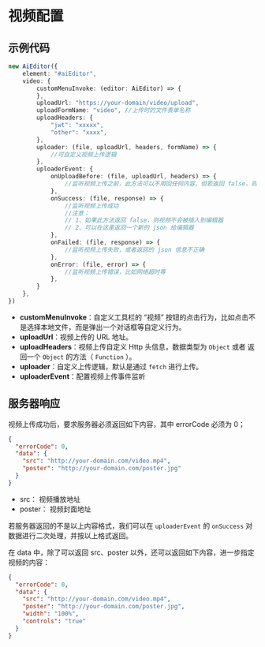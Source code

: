 # 视频配置

## 示例代码

```typescript
new AiEditor({
    element: "#aiEditor",
    video: {
        customMenuInvoke: (editor: AiEditor) => {
        },
        uploadUrl: "https://your-domain/video/upload",
        uploadFormName: "video", //上传时的文件表单名称
        uploadHeaders: {
            "jwt": "xxxxx",
            "other": "xxxx",
        },
        uploader: (file, uploadUrl, headers, formName) => {
            //可自定义视频上传逻辑
        },
        uploaderEvent: {
            onUploadBefore: (file, uploadUrl, headers) => {
                //监听视频上传之前，此方法可以不用回任何内容，但若返回 false，则终止上传
            },
            onSuccess: (file, response) => {
                //监听视频上传成功
                //注意：
                // 1、如果此方法返回 false，则视频不会被插入到编辑器
                // 2、可以在这里返回一个新的 json 给编辑器
            },
            onFailed: (file, response) => {
                //监听视频上传失败，或者返回的 json 信息不正确
            },
            onError: (file, error) => {
                //监听视频上传错误，比如网络超时等
            },
        }
    },
})
```

- **customMenuInvoke**：自定义工具栏的 “视频” 按钮的点击行为，比如点击不是选择本地文件，而是弹出一个对话框等自定义行为。
- **uploadUrl**：视频上传的 URL 地址。
- **uploadHeaders**：视频上传自定义 Http 头信息，数据类型为 `Object` 或者 返回一个 `Object` 的方法（ `Function` ）。
- **uploader**：自定义上传逻辑，默认是通过 `fetch` 进行上传。
- **uploaderEvent**：配置视频上传事件监听

## 服务器响应

视频上传成功后，要求服务器必须返回如下内容，其中 errorCode 必须为 0；

```json
{
  "errorCode": 0,
  "data": {
    "src": "http://your-domain.com/video.mp4",
    "poster": "http://your-domain.com/poster.jpg"
  }
}
```

- src： 视频播放地址
- poster： 视频封面地址

若服务器返回的不是以上内容格式，我们可以在 `uploaderEvent` 的 `onSuccess` 对数据进行二次处理，并按以上格式返回。

在 data 中，除了可以返回 src、poster 以外，还可以返回如下内容，进一步指定视频的内容：

```json
{
  "errorCode": 0,
  "data": {
    "src": "http://your-domain.com/video.mp4",
    "poster": "http://your-domain.com/poster.jpg",
    "width": "100%",
    "controls": "true"
  }
}
```
